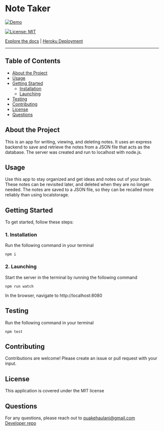 # Note Taker

[![Demo](https://img.youtube.com/vi/sR2HT1g18xM/0.jpg)](http://www.youtube.com/watch?v=sR2HT1g18xM)

[![License: MIT](https://img.shields.io/badge/License-MIT-yellow.svg)](https://opensource.org/licenses/MIT)

[Explore the docs](http://github.com/puakehaulani/Note-Taker) | [Heroku Deployment]()

---

## Table of Contents

- [About the Project](#About-the-Project)
- [Usage](#Usage)
- [Getting Started](#Getting-Started)
  - [Installation](#Installation)
  - [Launching](#Launching)
- [Testing](#Testing)
- [Contributing](#Contributing)
- [License](#License)
- [Questions](#Questions)

## About the Project

This is an app for writing, viewing, and deleting notes. It uses an express backend to save and retrieve the notes from a JSON file that acts as the database. The server was created and run to localhost with node.js.

## Usage

Use this app to stay organized and get ideas and notes out of your brain. These notes can be revisited later, and deleted when they are no longer needed. The notes are saved to a JSON file, so they can be recalled more reliably than using localstorage.

## Getting Started

To get started, follow these steps:

### 1. Installation

Run the following command in your terminal

    npm i

### 2. Launching

Start the server in the terminal by running the following command

    npm run watch

In the browser, navigate to http://localhost:8080

## Testing

Run the following command in your terminal

    npm test

## Contributing

Contributions are welcome! Please create an issue or pull request with your input.

## License

This application is covered under the MIT license

## Questions

For any questions, please reach out to <puakehaulani@gmail.com>  
[Developer repo](http://github.com/puakehaulani)
